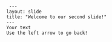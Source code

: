      ---
    layout: slide
    title: "Welcome to our second slide!"
    ---
    Your text
    Use the left arrow to go back!
